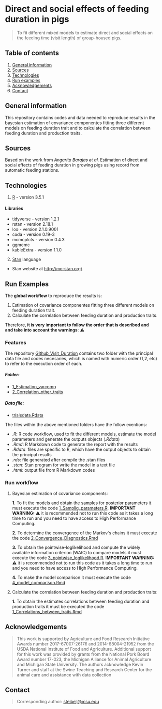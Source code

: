 # Direct and social effects of feeding duration in pigs 

> To fit different mixed models to estimate direct and social effects on the feeding time (visit length) of group-housed pigs.

## Table of contents
1. [General information](#general-information)
2. [Sources](#sources)
3. [Technologies](#technologies)
4. [Run examples](#examples)
5. [Acknowledgements](#Acknowledgements])
6. [Contact](#contact)

## General information
This repository contains codes and data needed to reproduce results in the bayesian estimation of covariance componentes fitting
 three different models on feeding duration trait and to calculate the correlation between feeding duration and production traits.

## Sources
 Based on the work from *Angarita Barajas et al.* Estimation of direct and social effects of feeding duration in growing pigs using
  record from automatic feeding stations.

## Technologies
1. [R](https://www.r-project.org/) - version 3.5.1

#### Libraries
* tidyverse - version 1.2.1
* rstan - version 2.18.1
* loo - version 2.1.0.9001
* coda - version 0.19-3
* mcmcplots - version 0.4.3
* ggmcmc
* kableExtra - version 1.1.0

2. [Stan](http://mc-stan.org/) language

* Stan website at http://mc-stan.org/


## Run Examples
The **global workflow** to reproduce the results is:

1. Estimation of covariance componentes fitting three different models on feeding duration trait. 
2. Calculate the correlation between feeding duration and production traits.

Therefore, **it is very important to follow the order that is described and and take into account the warnings:** :warning:


### Features
The repository [Github_Visit_Duration](https://github.com/belcyangarita/Github_Visit_Duration) contains two folder with the principal data file and codes necesaries, which is named with numeric order (1,2, etc) to refer to the execution order of each.

##### Folder:
* [1_Estimation_varcomp](https://github.com/belcyangarita/Github_Visit_Duration/tree/master/1_Estimation_varcomp)
* [2_Correlation_other_traits](https://github.com/belcyangarita/Github_Visit_Duration/tree/master/2_Correlation_other_traits)

##### Data file:
* [trialsdata.Rdata](https://github.com/belcyangarita/Github_Visit_Duration)

The files within the above mentioned folders have the follow exentions:
* *.R*: R code workflow, used to fit the different models, estimate the model parameters and generate the outputs objects (*.Rdata*) 
* *.Rmd*: R Markdown code to generate the report with the results
* *.Rdata*: files are specific to R, which have the output objects to obtain the principal results
* *.rds*: file generated after compile the .stan files
* *.stan*: Stan program for write the model in a text file
* *.html*: output file from R Markdown codes

### Run workflow
1. Bayesian estimation of covariance components:

	**1.** To fit the models and obtain the samples for posterior parameters it must execute the code [1_Samplig_parameters.R](https://github.com/belcyangarita/Github_Visit_Duration/tree/master/1_Estimation_varcomp). **IMPORTANT WARNING:** :warning: it is recommended not to run this code as it takes a long time to run and you need to have access to High Performance Computing.

	**2.** To determine the convergence of the Markov's chains it must execute the code [2_Convergence_Diagnostics.Rmd](https://github.com/belcyangarita/Github_Visit_Duration/tree/master/1_Estimation_varcomp)

	**3.** To obtain the pointwise-loglikelihood and compute the widely available information criterion (WAIC) to compare models it must execute the code [3_pointwise_loglikelihood.R](https://github.com/belcyangarita/Github_Visit_Duration/tree/master/1_Estimation_varcomp). **IMPORTANT WARNING:** :warning: it is recommended not to run this code as it takes a long time to run and you need to have access to High Performance Computing.

	**4.** To make the model comparison it must execute the code [4_model_comparison.Rmd](https://github.com/belcyangarita/Github_Visit_Duration/tree/master/1_Estimation_varcomp)

2. Calculate the correlation between feeding duration and production traits:

 	**1.** To obtain the estimates correlations between feeding duration and production traits it must be executed the code [1_Correlations_between_traits.Rmd](https://github.com/belcyangarita/Github_Visit_Duration/tree/master/1_Estimation_varcomp)



## Acknowledgements
> This work is supported by Agriculture and Food Research Initiative Awards number 2017-67007-26176 and 2014-68004-21952 from the USDA National Institute of Food and Agriculture. Additional support for this work was provided by grants from the National Pork Board Award number 17-023, the Michigan Alliance for Animal Agriculture and Michigan State University. The authors acknowledge Kevin Turner and staff at the Swine Teaching and Research Center for the animal care and assistance with data collection


## Contact
> Corresponding author: steibelj@msu.edu
